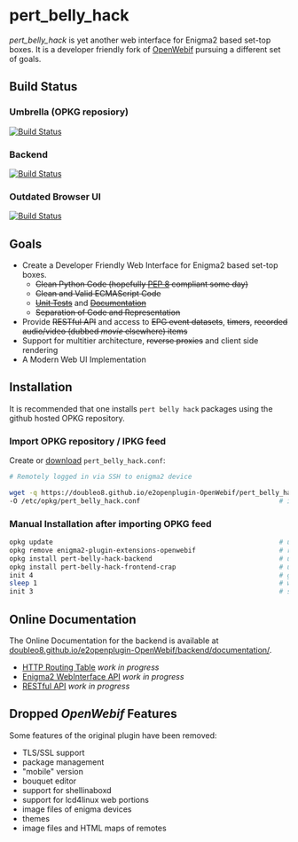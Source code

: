 
# pert_belly_hack
*pert_belly_hack* is yet another web interface for Enigma2 based set-top boxes.
It is a developer friendly fork of [OpenWebif](https://github.com/E2OpenPlugins/e2openplugin-OpenWebif)
pursuing a different set of goals.

## Build Status

### Umbrella (OPKG reposiory)

[![Build Status](https://travis-ci.org/doubleO8/e2openplugin-OpenWebif.svg?branch=master)](https://travis-ci.org/doubleO8/e2openplugin-OpenWebif)

### Backend

[![Build Status](https://travis-ci.org/doubleO8/pert_belly_hack-backend.svg?branch=master)](https://travis-ci.org/doubleO8/pert_belly_hack-backend)

### Outdated Browser UI

[![Build Status](https://travis-ci.org/doubleO8/pert_belly_hack-frontend-crap.svg?branch=master)](https://travis-ci.org/doubleO8/pert_belly_hack-frontend-crap)

## Goals

* Create a Developer Friendly Web Interface for Enigma2 based set-top boxes.
  * ~~Clean Python Code (hopefully [PEP 8](https://www.python.org/dev/peps/pep-0008/) compliant some day)~~
  * ~~Clean and Valid ECMAScript Code~~
  * ~~[Unit Tests](https://doubleo8.github.io/e2openplugin-OpenWebif/nosetests.xml)~~ and ~~[Documentation](https://doubleo8.github.io/e2openplugin-OpenWebif/documentation/index.html)~~
  * ~~Separation of Code and Representation~~
* Provide ~~RESTful API~~ and access to ~~EPG event datasets~~, ~~timers~~, ~~recorded audio/video (dubbed *movie* elsewhere) items~~
* Support for multitier architecture, ~~reverse proxies~~ and client side rendering
* A Modern Web UI Implementation

## Installation

It is recommended that one installs `pert belly hack` packages using the github hosted OPKG repository.

### Import OPKG repository / IPKG feed

Create or [download](https://doubleo8.github.io/e2openplugin-OpenWebif/pert_belly_hack.conf) `pert_belly_hack.conf`:

```bash
# Remotely logged in via SSH to enigma2 device

wget -q https://doubleo8.github.io/e2openplugin-OpenWebif/pert_belly_hack.conf \
-O /etc/opkg/pert_belly_hack.conf                                   # import repository
```

### Manual Installation after importing OPKG feed

```bash
opkg update                                                         # update list of available packages
opkg remove enigma2-plugin-extensions-openwebif                     # remove OpenWebif
opkg install pert-belly-hack-backend                                # upgrade or install package (backend)
opkg install pert-belly-hack-frontend-crap                          # upgrade or install package (frontend)
init 4                                                              # graceful enigma2 shutdown
sleep 1                                                             # wait a bit
init 3                                                              # start enigma2 again
```

## Online Documentation

The Online Documentation for the backend is available at [doubleo8.github.io/e2openplugin-OpenWebif/backend/documentation/](https://doubleo8.github.io/e2openplugin-OpenWebif/backend/documentation/index.html).

* [HTTP Routing Table](https://doubleo8.github.io/e2openplugin-OpenWebif/backend/documentation/http-routingtable.html) *work in progress*
* [Enigma2 WebInterface API](https://doubleo8.github.io/e2openplugin-OpenWebif/backend/documentation/e2webinterface_api.html) *work in progress*
* [RESTful API](https://doubleo8.github.io/e2openplugin-OpenWebif/backend/documentation/restful_api.html) *work in progress*

## Dropped *OpenWebif* Features

Some features of the original plugin have been removed:

* TLS/SSL support
* package management
* "mobile" version
* bouquet editor
* support for shellinaboxd
* support for lcd4linux web portions
* image files of enigma devices
* themes
* image files and HTML maps of remotes
